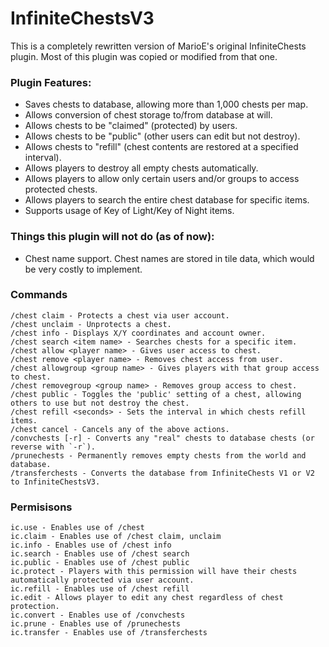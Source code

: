 # InfiniteChestsV3

This is a completely rewritten version of MarioE's original InfiniteChests plugin. Most of this plugin was copied or modified from that one.

### Plugin Features:
- Saves chests to database, allowing more than 1,000 chests per map.
- Allows conversion of chest storage to/from database at will.
- Allows chests to be "claimed" (protected) by users.
- Allows chests to be "public" (other users can edit but not destroy).
- Allows chests to "refill" (chest contents are restored at a specified interval).
- Allows players to destroy all empty chests automatically.
- Allows players to allow only certain users and/or groups to access protected chests.
- Allows players to search the entire chest database for specific items.
- Supports usage of Key of Light/Key of Night items.

### Things this plugin will not do (as of now):
* Chest name support. Chest names are stored in tile data, which would be very costly to implement.

### Commands
```
/chest claim - Protects a chest via user account.
/chest unclaim - Unprotects a chest.
/chest info - Displays X/Y coordinates and account owner.
/chest search <item name> - Searches chests for a specific item.
/chest allow <player name> - Gives user access to chest.
/chest remove <player name> - Removes chest access from user.
/chest allowgroup <group name> - Gives players with that group access to chest.
/chest removegroup <group name> - Removes group access to chest.
/chest public - Toggles the 'public' setting of a chest, allowing others to use but not destroy the chest.
/chest refill <seconds> - Sets the interval in which chests refill items.
/chest cancel - Cancels any of the above actions.
/convchests [-r] - Converts any "real" chests to database chests (or reverse with `-r`).
/prunechests - Permanently removes empty chests from the world and database.
/transferchests - Converts the database from InfiniteChests V1 or V2 to InfiniteChestsV3.
```

### Permisisons
```
ic.use - Enables use of /chest
ic.claim - Enables use of /chest claim, unclaim
ic.info - Enables use of /chest info
ic.search - Enables use of /chest search
ic.public - Enables use of /chest public
ic.protect - Players with this permission will have their chests automatically protected via user account.
ic.refill - Enables use of /chest refill
ic.edit - Allows player to edit any chest regardless of chest protection.
ic.convert - Enables use of /convchests
ic.prune - Enables use of /prunechests
ic.transfer - Enables use of /transferchests
```
